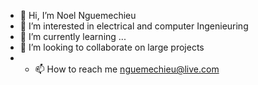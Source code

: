 - 👋 Hi, I’m Noel Nguemechieu
- 👀 I’m interested in electrical and computer Ingenieuring
- 🌱 I’m currently learning ...
- 💞️ I’m looking to collaborate on large projects
- - 📫 How to reach me   nguemechieu@live.com

<!---
Bigbossmanger/Bigbossmanger is a ✨ special ✨ repository because its `README.md` (this file) appears on your GitHub profile.
You can click the Preview link to take a look at your changes.
--->
